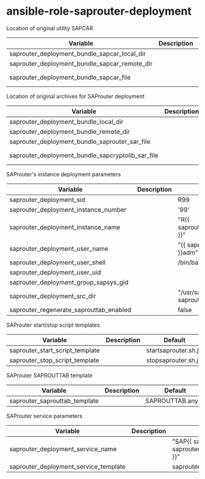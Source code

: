 ansible-role-saprouter-deployment
===

Location of original utility SAPCAR

| Variable | Description | Default |
| --- | --- | --- |
| saprouter_deployment_bundle_sapcar_local_dir  | | none |
| saprouter_deployment_bundle_sapcar_remote_dir | | none |
| saprouter_deployment_bundle_sapcar_file       | | SAPCAR_1115-70006178.EXE |

Location of original archives for SAProuter deployment

| Variable | Description | Default |
| --- | --- | --- |
| saprouter_deployment_bundle_local_dir | | files/saprouter_deployment_bundle |
| saprouter_deployment_bundle_remote_dir | | |
| saprouter_deployment_bundle_saprouter_sar_file | | saprouter_1011-80003478.sar |
| saprouter_deployment_bundle_sapcryptolib_sar_file | | SAPCRYPTOLIBP_8544-20011697.SAR |

SAProuter's instance deployment parameters

| Variable | Description | Default |
| --- | --- | --- |
| saprouter_deployment_sid | | R99 |
| saprouter_deployment_instance_number | | '99' |
| saprouter_deployment_instance_name | | "R{{ saprouter_deployment_instance_number }}" |
| saprouter_deployment_user_name | | "{{ saprouter_deployment_sid \| lower }}adm" |
| saprouter_deployment_user_shell | | /bin/bash |
| saprouter_deployment_user_uid | | |
| saprouter_deployment_group_sapsys_gid | | |
| saprouter_deployment_src_dir | | "/usr/sap/src/{{ saprouter_deployment_sid }}" |
| saprouter_regenerate_saprouttab_enabled | | false |

SAProuter start/stop script templates

| Variable | Description | Default |
| --- | --- | --- |
| saprouter_start_script_template | | startsaprouter.sh.j2 |
| saprouter_stop_script_template | | stopsaprouter.sh.j2 |

SAProuter SAPROUTTAB template

| Variable | Description | Default |
| --- | --- | --- |
| saprouter_saprouttab_template | | SAPROUTTAB.any.j2 |

SAProuter service parameters

| Variable | Description | Default |
| --- | --- | --- |
| saprouter_deployment_service_name | | "SAP{{ saprouter_deployment_sid }}_{{ saprouter_deployment_instance_number }}" |
| saprouter_deployment_service_template | | saprouter_service.j2 |
